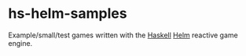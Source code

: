 hs-helm-samples
===============

Example/small/test games written with the [Haskell](http://www.haskell.org/) [Helm](http://helm-engine.org) reactive game engine.
